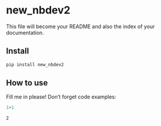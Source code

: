 new_nbdev2
================

<!-- WARNING: THIS FILE WAS AUTOGENERATED! DO NOT EDIT! -->

This file will become your README and also the index of your
documentation.

## Install

``` sh
pip install new_nbdev2
```

## How to use

Fill me in please! Don’t forget code examples:

``` python
1+1
```

    2
